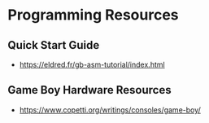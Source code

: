 # Programming Resources

## Quick Start Guide
 - https://eldred.fr/gb-asm-tutorial/index.html

## Game Boy Hardware Resources
 - https://www.copetti.org/writings/consoles/game-boy/